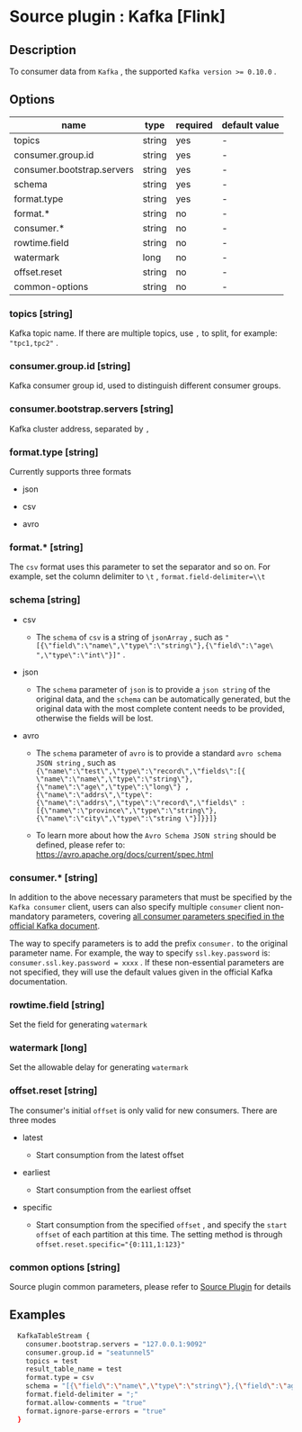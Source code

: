 # Source plugin : Kafka [Flink]

## Description

To consumer data from `Kafka` , the supported `Kafka version >= 0.10.0` .

## Options

| name                       | type   | required | default value |
| -------------------------- | ------ | -------- | ------------- |
| topics                     | string | yes      | -             |
| consumer.group.id          | string | yes      | -             |
| consumer.bootstrap.servers | string | yes      | -             |
| schema                     | string | yes      | -             |
| format.type                | string | yes      | -             |
| format.*                   | string | no       | -             |
| consumer.*                 | string | no       | -             |
| rowtime.field              | string | no       | -             |
| watermark                  | long   | no       | -             |
| offset.reset               | string | no       | -             |
| common-options             | string | no       | -             |

### topics [string]

Kafka topic name. If there are multiple topics, use `,` to split, for example: `"tpc1,tpc2"` .

### consumer.group.id [string]

Kafka consumer group id, used to distinguish different consumer groups.

### consumer.bootstrap.servers [string]

Kafka cluster address, separated by `,`

### format.type [string]

Currently supports three formats

- json

- csv

- avro

### format.* [string]

The `csv` format uses this parameter to set the separator and so on. For example, set the column delimiter to `\t` , `format.field-delimiter=\\t`

### schema [string]

- csv

    - The `schema` of `csv` is a string of `jsonArray` , such as `"[{\"field\":\"name\",\"type\":\"string\"},{\"field\":\"age\ ",\"type\":\"int\"}]"` .

- json

    - The `schema` parameter of `json` is to provide a `json string` of the original data, and the `schema` can be automatically generated, but the original data with the most complete content needs to be provided, otherwise the fields will be lost.

- avro

    - The `schema` parameter of `avro` is to provide a standard `avro schema JSON string` , such as `{\"name\":\"test\",\"type\":\"record\",\"fields\":[{ \"name\":\"name\",\"type\":\"string\"},{\"name\":\"age\",\"type\":\"long\"} ,{\"name\":\"addrs\",\"type\":{\"name\":\"addrs\",\"type\":\"record\",\"fields\" :[{\"name\":\"province\",\"type\":\"string\"},{\"name\":\"city\",\"type\":\"string \"}]}}]}`

    - To learn more about how the `Avro Schema JSON string` should be defined, please refer to: https://avro.apache.org/docs/current/spec.html

### consumer.* [string]

In addition to the above necessary parameters that must be specified by the `Kafka consumer` client, users can also specify multiple `consumer` client non-mandatory parameters, covering [all consumer parameters specified in the official Kafka document](https://kafka.apache.org/documentation.html#consumerconfigs).

The way to specify parameters is to add the prefix `consumer.` to the original parameter name. For example, the way to specify `ssl.key.password` is: `consumer.ssl.key.password = xxxx` . If these non-essential parameters are not specified, they will use the default values given in the official Kafka documentation.

### rowtime.field [string]

Set the field for generating `watermark`

### watermark [long]

Set the allowable delay for generating `watermark`

### offset.reset [string]

The consumer's initial `offset` is only valid for new consumers. There are three modes

- latest

    - Start consumption from the latest offset

- earliest

    - Start consumption from the earliest offset

- specific

    - Start consumption from the specified `offset` , and specify the `start offset` of each partition at this time. The setting method is through `offset.reset.specific="{0:111,1:123}"`

### common options [string]

Source plugin common parameters, please refer to [Source Plugin](./source-plugin.md) for details

## Examples

```bash
  KafkaTableStream {
    consumer.bootstrap.servers = "127.0.0.1:9092"
    consumer.group.id = "seatunnel5"
    topics = test
    result_table_name = test
    format.type = csv
    schema = "[{\"field\":\"name\",\"type\":\"string\"},{\"field\":\"age\",\"type\":\"int\"}]"
    format.field-delimiter = ";"
    format.allow-comments = "true"
    format.ignore-parse-errors = "true"
  }
```
